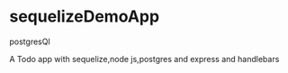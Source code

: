 # sequelizeDemoApp
postgresQl

A Todo app with sequelize,node js,postgres and express and 
handlebars
